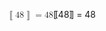 <span class="katex"><span class="katex-mathml"><math xmlns="http://www.w3.org/1998/Math/MathML"><semantics><mrow><mo mathvariant="normal" lspace="0em" rspace="0em">⟦</mo><mn>48</mn><mo mathvariant="normal" lspace="0em" rspace="0em">⟧</mo><mo>=</mo><mn>48</mn></mrow><annotation encoding="application/x-tex">⟦48⟧ = 48</annotation></semantics></math></span><span class="katex-html" aria-hidden="true"><span class="base"><span class="strut" style="height:1em;vertical-align:-0.25em;"></span><span class="mopen"><span class="mopen">[</span><span class="mspace" style="margin-right:-0.17777777777777778em;"></span><span class="mopen">[</span></span><span class="mord">4</span><span class="mord">8</span><span class="mclose"><span class="mclose">]</span><span class="mspace" style="margin-right:-0.17777777777777778em;"></span><span class="mclose">]</span></span><span class="mspace" style="margin-right:0.2777777777777778em;"></span><span class="mrel">=</span><span class="mspace" style="margin-right:0.2777777777777778em;"></span></span><span class="base"><span class="strut" style="height:0.64444em;vertical-align:0em;"></span><span class="mord">4</span><span class="mord">8</span></span></span></span>